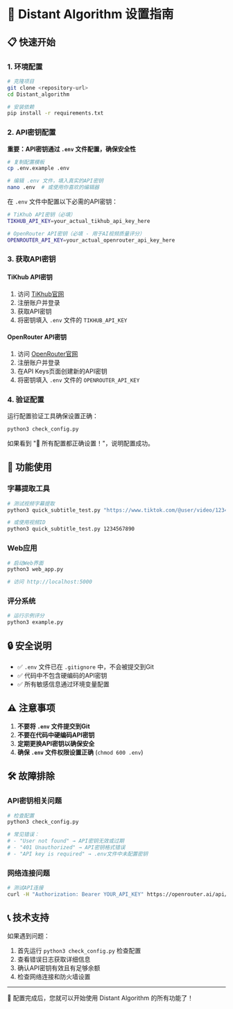 # 🚀 Distant Algorithm 设置指南

## 📋 快速开始

### 1. 环境配置

```bash
# 克隆项目
git clone <repository-url>
cd Distant_algorithm

# 安装依赖
pip install -r requirements.txt
```

### 2. API密钥配置

**重要：API密钥通过 `.env` 文件配置，确保安全性**

```bash
# 复制配置模板
cp .env.example .env

# 编辑 .env 文件，填入真实的API密钥
nano .env  # 或使用你喜欢的编辑器
```

在 `.env` 文件中配置以下必需的API密钥：

```bash
# TiKhub API密钥（必填）
TIKHUB_API_KEY=your_actual_tikhub_api_key_here

# OpenRouter API密钥（必填 - 用于AI视频质量评分）
OPENROUTER_API_KEY=your_actual_openrouter_api_key_here
```

### 3. 获取API密钥

#### TiKhub API密钥
1. 访问 [TiKhub官网](https://tikhub.io)
2. 注册账户并登录
3. 获取API密钥
4. 将密钥填入 `.env` 文件的 `TIKHUB_API_KEY`

#### OpenRouter API密钥
1. 访问 [OpenRouter官网](https://openrouter.ai)
2. 注册账户并登录
3. 在API Keys页面创建新的API密钥
4. 将密钥填入 `.env` 文件的 `OPENROUTER_API_KEY`

### 4. 验证配置

运行配置验证工具确保设置正确：

```bash
python3 check_config.py
```

如果看到 "🎉 所有配置都正确设置！"，说明配置成功。

## 🎯 功能使用

### 字幕提取工具

```bash
# 测试视频字幕提取
python3 quick_subtitle_test.py "https://www.tiktok.com/@user/video/1234567890"

# 或使用视频ID
python3 quick_subtitle_test.py 1234567890
```

### Web应用

```bash
# 启动Web界面
python3 web_app.py

# 访问 http://localhost:5000
```

### 评分系统

```bash
# 运行示例评分
python3 example.py
```

## 🔒 安全说明

- ✅ `.env` 文件已在 `.gitignore` 中，不会被提交到Git
- ✅ 代码中不包含硬编码的API密钥
- ✅ 所有敏感信息通过环境变量配置

## ⚠️ 注意事项

1. **不要将 `.env` 文件提交到Git**
2. **不要在代码中硬编码API密钥**
3. **定期更换API密钥以确保安全**
4. **确保 `.env` 文件权限设置正确** (`chmod 600 .env`)

## 🛠️ 故障排除

### API密钥相关问题

```bash
# 检查配置
python3 check_config.py

# 常见错误：
# - "User not found" → API密钥无效或过期
# - "401 Unauthorized" → API密钥格式错误
# - "API key is required" → .env文件中未配置密钥
```

### 网络连接问题

```bash
# 测试API连接
curl -H "Authorization: Bearer YOUR_API_KEY" https://openrouter.ai/api/v1/models
```

## 📞 技术支持

如果遇到问题：

1. 首先运行 `python3 check_config.py` 检查配置
2. 查看错误日志获取详细信息
3. 确认API密钥有效且有足够余额
4. 检查网络连接和防火墙设置

---

🎉 配置完成后，您就可以开始使用 Distant Algorithm 的所有功能了！
